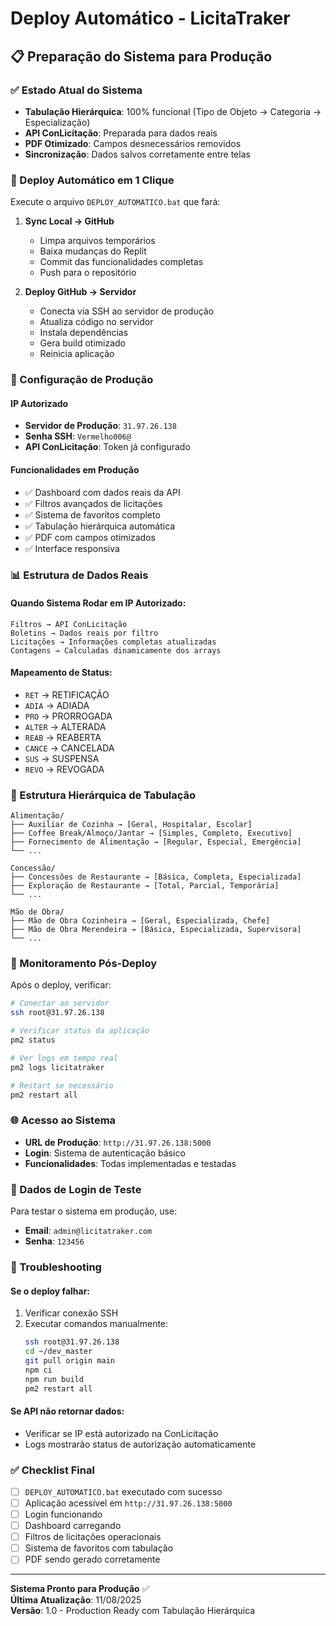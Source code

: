 # Deploy Automático - LicitaTraker

## 📋 Preparação do Sistema para Produção

### ✅ Estado Atual do Sistema
- **Tabulação Hierárquica**: 100% funcional (Tipo de Objeto → Categoria → Especialização)
- **API ConLicitação**: Preparada para dados reais
- **PDF Otimizado**: Campos desnecessários removidos
- **Sincronização**: Dados salvos corretamente entre telas

### 🚀 Deploy Automático em 1 Clique

Execute o arquivo `DEPLOY_AUTOMATICO.bat` que fará:

1. **Sync Local → GitHub**
   - Limpa arquivos temporários
   - Baixa mudanças do Replit
   - Commit das funcionalidades completas
   - Push para o repositório

2. **Deploy GitHub → Servidor**
   - Conecta via SSH ao servidor de produção
   - Atualiza código no servidor
   - Instala dependências
   - Gera build otimizado
   - Reinicia aplicação

### 🔧 Configuração de Produção

#### IP Autorizado
- **Servidor de Produção**: `31.97.26.138`
- **Senha SSH**: `Vermelho006@`
- **API ConLicitação**: Token já configurado

#### Funcionalidades em Produção
- ✅ Dashboard com dados reais da API
- ✅ Filtros avançados de licitações
- ✅ Sistema de favoritos completo
- ✅ Tabulação hierárquica automática
- ✅ PDF com campos otimizados
- ✅ Interface responsiva

### 📊 Estrutura de Dados Reais

#### Quando Sistema Rodar em IP Autorizado:
```
Filtros → API ConLicitação
Boletins → Dados reais por filtro
Licitações → Informações completas atualizadas
Contagens → Calculadas dinamicamente dos arrays
```

#### Mapeamento de Status:
- `RET` → RETIFICAÇÃO
- `ADIA` → ADIADA
- `PRO` → PRORROGADA
- `ALTER` → ALTERADA
- `REAB` → REABERTA
- `CANCE` → CANCELADA
- `SUS` → SUSPENSA
- `REVO` → REVOGADA

### 📁 Estrutura Hierárquica de Tabulação

```
Alimentação/
├── Auxiliar de Cozinha → [Geral, Hospitalar, Escolar]
├── Coffee Break/Almoço/Jantar → [Simples, Completo, Executivo]
├── Fornecimento de Alimentação → [Regular, Especial, Emergência]
└── ...

Concessão/
├── Concessões de Restaurante → [Básica, Completa, Especializada]
├── Exploração de Restaurante → [Total, Parcial, Temporária]
└── ...

Mão de Obra/
├── Mão de Obra Cozinheira → [Geral, Especializada, Chefe]
├── Mão de Obra Merendeira → [Básica, Especializada, Supervisora]
└── ...
```

### 🔄 Monitoramento Pós-Deploy

Após o deploy, verificar:

```bash
# Conectar ao servidor
ssh root@31.97.26.138

# Verificar status da aplicação
pm2 status

# Ver logs em tempo real
pm2 logs licitatraker

# Restart se necessário
pm2 restart all
```

### 🌐 Acesso ao Sistema

- **URL de Produção**: `http://31.97.26.138:5000`
- **Login**: Sistema de autenticação básico
- **Funcionalidades**: Todas implementadas e testadas

### 📝 Dados de Login de Teste

Para testar o sistema em produção, use:
- **Email**: `admin@licitatraker.com`
- **Senha**: `123456`

### 🔧 Troubleshooting

#### Se o deploy falhar:
1. Verificar conexão SSH
2. Executar comandos manualmente:
   ```bash
   ssh root@31.97.26.138
   cd ~/dev_master
   git pull origin main
   npm ci
   npm run build
   pm2 restart all
   ```

#### Se API não retornar dados:
- Verificar se IP está autorizado na ConLicitação
- Logs mostrarão status de autorização automaticamente

### ✅ Checklist Final

- [ ] `DEPLOY_AUTOMATICO.bat` executado com sucesso
- [ ] Aplicação acessível em `http://31.97.26.138:5000`
- [ ] Login funcionando
- [ ] Dashboard carregando
- [ ] Filtros de licitações operacionais
- [ ] Sistema de favoritos com tabulação
- [ ] PDF sendo gerado corretamente

---

**Sistema Pronto para Produção** ✅  
**Última Atualização**: 11/08/2025  
**Versão**: 1.0 - Production Ready com Tabulação Hierárquica
